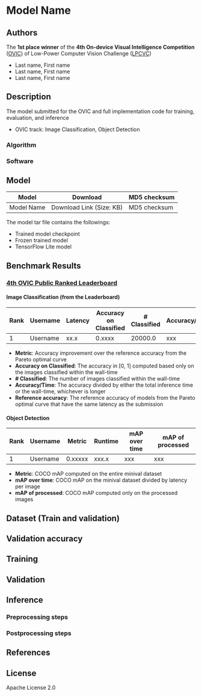 
# Model Name

## Authors
The **1st place winner** of the **4th On-device Visual Intelligence Competition** ([OVIC](https://docs.google.com/document/d/1Rxm_N7dGRyPXjyPIdRwdhZNRye52L56FozDnfYuCi0k/edit#)) of Low-Power Computer Vision Challenge ([LPCVC](https://lpcv.ai/))

* Last name, First name
* Last name, First name
* Last name, First name

## Description
<!-- Provide description of the model -->
The model submitted for the OVIC and full implementation code for training, evaluation, and inference

* OVIC track: Image Classification, Object Detection

### Algorithm
<!-- Provide details of the algorithms used -->

### Software
<!-- Provide details of the software used -->

## Model
|Model|Download|MD5 checksum|
|-|-|-|
|Model Name| Download Link (Size: KB)|MD5 checksum|

The model tar file contains the followings:
* Trained model checkpoint
* Frozen trained model
* TensorFlow Lite model

## Benchmark Results

### [4th OVIC Public Ranked Leaderboard](https://lpcvc.ecn.purdue.edu/score_board_r4/?contest=round4)
#### Image Classification (from the Leaderboard)
|Rank|Username|Latency|Accuracy on Classified|# Classified|Accuracy/Time|Metric|Reference Accuracy|
|-|-|-|-|-|-|-|-|
|1|Username|xx.x|0.xxxx|20000.0|xxx|0.xxxxx|0.xxxxx|

 * **Metric**: Accuracy improvement over the reference accuracy from the Pareto optimal curve
 * **Accuracy on Classified**: The accuracy in [0, 1] computed based only on the images classified within the wall-time
 * **\# Classified**: The number of images classified within the wall-time
 * **Accuracy/Time**: The accuracy divided by either the total inference time or the wall-time, whichever is longer
 * **Reference accuracy**: The reference accuracy of models from the Pareto optimal curve that have the same latency as the submission

#### Object Detection
|Rank|Username|Metric|Runtime|mAP over time|mAP of processed|
|-|-|-|-|-|-|
|1|Username|0.xxxxx|xxx.x|xxx|xxx|
* **Metric**: COCO mAP computed on the entire minival dataset
* **mAP over time**: COCO mAP on the minival dataset divided by latency per image
* **mAP of processed**: COCO mAP computed only on the processed images

## Dataset (Train and validation)

## Validation accuracy

## Training
<!-- Provide detailed training information (preprocessing, hyperparameters, random seeds, and environment) -->

## Validation
<!-- Provide validation script with details of how to reproduce results. -->

## Inference

### Preprocessing steps

### Postprocessing steps

## References
<!-- Link to references -->

## License
Apache License 2.0
